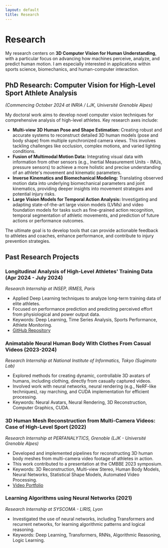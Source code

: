 ```yaml
---
layout: default
title: Research
---
```


# Research

My research centers on **3D Computer Vision for Human Understanding**, with a particular focus on advancing how machines perceive, analyze, and predict human motion. I am especially interested in applications within sports science, biomechanics, and human-computer interaction.

## PhD Research: Computer Vision for High-Level Sport Athlete Analysis
*(Commencing October 2024 at INRIA / LJK, Université Grenoble Alpes)*

My doctoral work aims to develop novel computer vision techniques for comprehensive analysis of high-level athletes. Key research axes include:

*   **Multi-view 3D Human Pose and Shape Estimation:** Creating robust and accurate systems to reconstruct detailed 3D human models (pose and body shape) from multiple synchronized camera views. This involves tackling challenges like occlusion, complex motions, and varied lighting conditions.
*   **Fusion of Multimodal Motion Data:** Integrating visual data with information from other sensors (e.g., Inertial Measurement Units - IMUs, pressure sensors) to achieve a more holistic and precise understanding of an athlete's movement and kinematic parameters.
*   **Inverse Kinematics and Biomechanical Modeling:** Translating observed motion data into underlying biomechanical parameters and joint kinematics, providing deeper insights into movement strategies and potential injury risks.
*   **Large Vision Models for Temporal Action Analysis:** Investigating and adapting state-of-the-art large vision models (LVMs) and video foundation models for tasks such as fine-grained action recognition, temporal segmentation of athletic movements, and prediction of future actions or performance outcomes.

The ultimate goal is to develop tools that can provide actionable feedback to athletes and coaches, enhance performance, and contribute to injury prevention strategies.

## Past Research Projects

### Longitudinal Analysis of High-Level Athletes' Training Data (Apr 2024 - July 2024)
*Research Internship at INSEP, IRMES, Paris*
*   Applied Deep Learning techniques to analyze long-term training data of elite athletes.
*   Focused on performance prediction and predicting perceived effort from physiological and power output data.
*   Keywords: Deep Learning, Time Series Analysis, Sports Performance, Athlete Monitoring.
*   [GitHub Repository](https://github.com/piromagnus/Cycling_analysis)

### Animatable Neural Human Body With Clothes From Casual Videos (2023-2024)
*Research Internship at National Institute of Informatics, Tokyo (Sugimoto Lab)*
*   Explored methods for creating dynamic, controllable 3D avatars of humans, including clothing, directly from casually captured videos.
*   Involved work with neural networks, neural rendering (e.g., NeRF-like techniques), ray marching, and CUDA implementation for efficient processing.
*   Keywords: Neural Avatars, Neural Rendering, 3D Reconstruction, Computer Graphics, CUDA.


### 3D Human Mesh Reconstruction from Multi-Camera Videos: Case of High-Level Sport (2022)
*Research Internship at PERFANALYTICS, Grenoble (LJK - Université Grenoble Alpes)*
*   Developed and implemented pipelines for reconstructing 3D human body meshes from multi-camera video footage of athletes in action.
*   This work contributed to a presentation at the CMBBE 2023 symposium.
*   Keywords: 3D Reconstruction, Multi-view Stereo, Human Body Models, Neural Networks, Statistical Shape Models, Automated Video Processing.
*   [Video Portfolio](humesh.md)

### Learning Algorithms using Neural Networks (2021)
*Research Internship at SYSCOMA - LIRIS, Lyon*
*   Investigated the use of neural networks, including Transformers and recurrent networks, for learning algorithmic patterns and logical reasoning.
*   Keywords: Deep Learning, Transformers, RNNs, Algorithmic Reasoning, Logic Learning.


<!-- 
  To add more projects:
  1. Copy the format of one of the project entries.
  2. Update the title, duration, institution, description, and keywords.
  3. Link to any relevant code repositories or project pages if available using [Link Text](#link-placeholder).
-->
